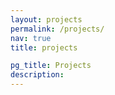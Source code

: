 ```yaml
---
layout: projects
permalink: /projects/
nav: true
title: projects

pg_title: Projects
description:
---
```

